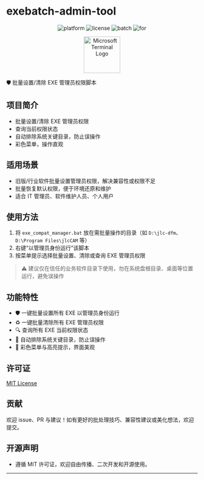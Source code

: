 # exebatch-admin-tool

<p align="center">
  <img src="https://img.shields.io/badge/Platform-Windows-blue?logo=windows" alt="platform"/>
  <img src="https://img.shields.io/badge/License-MIT-green" alt="license"/>
  <img src="https://img.shields.io/badge/Language-Batch%20%2F%20FOR-blueviolet" alt="batch"/>
  <img src="https://img.shields.io/badge/For-Legacy%20Software%20%7C%20IT%20Admin-orange" alt="for"/>
</p>

<p align="center">
  <!-- 微软终端 LOGO（ICO） -->
  <img src="https://raw.githubusercontent.com/microsoft/terminal/refs/heads/main/res/console.ico" alt="Microsoft Terminal Logo" width="96"/>
</p>

🛡️ 批量设置/清除 EXE 管理员权限脚本

## 项目简介

- 批量设置/清除 EXE 管理员权限
- 查询当前权限状态
- 自动排除系统关键目录，防止误操作
- 彩色菜单，操作直观

## 适用场景

- 旧版/行业软件批量设置管理员权限，解决兼容性或权限不足
- 批量恢复默认权限，便于环境还原和维护
- 适合 IT 管理员、软件维护人员、个人用户

## 使用方法

1. 将 `exe_compat_manager.bat` 放在需批量操作的目录（如 `D:\jlc-dfm`、`D:\Program Files\jlcCAM` 等）
2. 右键“以管理员身份运行”该脚本
3. 按菜单提示选择批量设置、清除或查询 EXE 管理员权限

> ⚠️ 建议仅在信任的业务软件目录下使用，勿在系统盘根目录、桌面等位置运行，避免误操作

## 功能特性

- 🛡️ 一键批量设置所有 EXE 以管理员身份运行
- ♻️ 一键批量清除所有 EXE 管理员权限
- 🔍 查询所有 EXE 当前权限状态
- 🚫 自动排除系统关键目录，防止误操作
- 🌈 彩色菜单与高亮提示，界面美观

## 许可证

[MIT License](./LICENSE)

## 贡献

欢迎 issue、PR 与建议！如有更好的批处理技巧、兼容性建议或美化想法，欢迎提交。

## 开源声明

- 遵循 MIT 许可证，欢迎自由传播、二次开发和开源使用。

---

